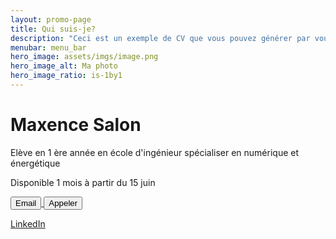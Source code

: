 ```yaml
---
layout: promo-page
title: Qui suis-je?
description: "Ceci est un exemple de CV que vous pouvez générer par vous-même"
menubar: menu_bar
hero_image: assets/imgs/image.png
hero_image_alt: Ma photo
hero_image_ratio: is-1by1
---
```


# Maxence Salon 
Elève en 1 ère année en école d'ingénieur spécialiser en numérique et énergétique 


Disponible 1 mois à partir du 15 juin 
<!-- Lien pour envoyer un email -->
<a href="mailto:naytesalon@gmail.com">
    <button>Email</button>
</a>

<!-- Lien pour appeler -->
<a href="tel:+0620501310">
    <button>Appeler</button>
</a>


[LinkedIn](https://www.linkedin.com/in/Maxence.Salon)

